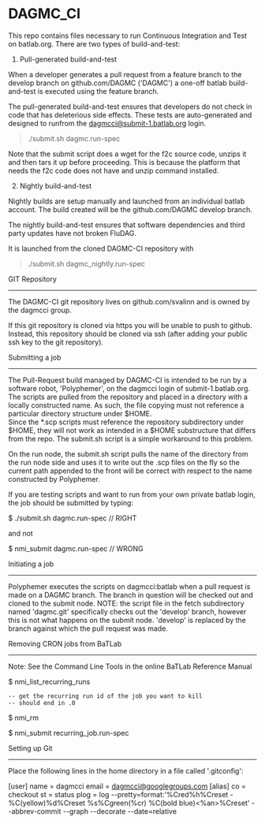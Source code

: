 DAGMC_CI
=========

This repo contains files necessary to run Continuous Integration and Test on batlab.org.
There are two types of build-and-test:

1.  Pull-generated build-and-test

When a developer generates a pull request from a feature branch to the develop branch 
on github.com/DAGMC ('DAGMC') a one-off batlab build-and-test is executed using the
feature branch.

The pull-generated build-and-test ensures that developers do not check in code that has
deleterious side effects.  These tests are auto-generated and designed to runfrom the 
dagmcci@submit-1.batlab.org login.

> ./submit.sh dagmc.run-spec
 
Note that the submit script does a wget for the f2c source code, unzips it and then tars it
up before proceeding.  This is because the platform that needs the f2c code does not have 
and unzip command installed.

2.  Nightly build-and-test

Nightly builds are setup manually and launched from an individual batlab account.
The build created will be the github.com/DAGMC develop branch.

The nightly build-and-test ensures that software dependencies and third party updates
have not broken FluDAG.

It is launched from the cloned DAGMC-CI repository with
> ./submit.sh dagmc_nightly.run-spec

GIT Repository
_______________

The DAGMC-CI git repository lives on github.com/svalinn and is owned by the dagmcci group.  

If this git repository is cloned via https you will be unable to push to github.
Instead, this repository should be cloned via ssh (after adding your public ssh key to the git repository). 

Submitting a job
________________
The Pull-Request build managed by DAGMC-CI is intended to be run by a software robot, 
'Polyphemer', on the dagmcci login of submit-1.batlab.org.  The scripts are pulled from 
the repository and placed in a directory with a locally constructed name.  As such, 
the file copying must not reference a particular directory structure under $HOME.  
Since the *.scp scripts must reference the repository subdirectory under $HOME, they will 
not work as intended in a $HOME substructure that differs from the repo.  The submit.sh 
script is a simple workaround to this problem.  

On the run node, the submit.sh script pulls the name of the directory from the run node side 
and uses it to write out the .scp files on the fly so the current path appended to the front 
will be correct with respect to the name constructed by Polyphemer.

If you are testing scripts and want to run from your own private batlab login, the job should 
be submitted by typing:

$ ./submit.sh dagmc.run-spec    // RIGHT

and not 

$ nmi_submit dagmc.run-spec     // WRONG

Initiating a job
________________
Polyphemer executes the scripts on dagmcci:batlab when a pull request is made on a DAGMC branch.
The branch in question will be checked out and cloned to the submit node.  NOTE:  the script file
in the fetch subdirectory named 'dagmc.git' specifically checks out the 'develop' branch, however this
is not what happens on the submit node.  'develop' is replaced by the branch against which the pull
request was made.


Removing CRON jobs from BaTLab
_____________________________
Note:  See the Command Line Tools in the online BaTLab Reference Manual

$ nmi_list_recurring_runs

	-- get the recurring run id of the job you want to kill
	-- should end in .0

$ nmi_rm <recurring run id>

$ nmi_submit recurring_job.run-spec

Setting up Git
_____________

Place the following lines in the home directory in a file called '.gitconfig':


[user]
	name = dagmcci
	email = dagmcci@googlegroups.com
[alias]
	co = checkout
	st = status
	plog = log --pretty=format:'%Cred%h%Creset -%C(yellow)%d%Creset %s%Cgreen(%cr) %C(bold blue)<%an>%Creset' --abbrev-commit --graph --decorate --date=relative

